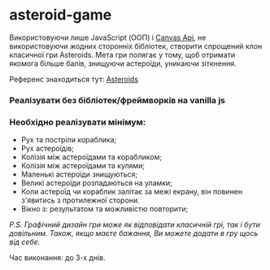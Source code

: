# asteroid-game

Використовуючи лише JavaScript (ООП) і [Canvas Api](https://developer.mozilla.org/en-US/docs/Web/API/Canvas_API), не використовуючи жодних сторонніх бібліотек, створити спрощений клон класичної гри Asteroids.
Мета гри полягає у тому, щоб отримати якомога більше балів, знищуючи астероїди, уникаючи зіткнення.

Референс знаходиться тут: [Asteroids](https://www.youtube.com/watch?v=WYSupJ5r2zo)

### Реалізувати без бібліотек/фреймворків на vanilla js

### Необхідно реалізувати мінімум:

- Рух та постріли кораблика;
- Рух астероїдів;
- Колізія між астероїдами та корабликом;
- Колізія між астероїдами та кулями;
- Маленькі астероїди знищуються;
- Великі астероїди розпадаються на уламки;
- Коли астероїд чи кораблик залітає за межі екрану, він повинен з'явитись з протилежної сторони.
- Вікно з: результатом та можливістю повторити;

_P.S. Графічний дизайн гри може як відповідати класичній грі, так і бути довільним.
Також, якщо маєте бажання, Ви можете додати в гру щось від себе._

Час виконання: до 3-х днів. 
